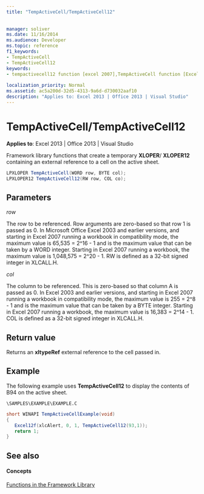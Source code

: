 ```yaml
---
title: "TempActiveCell/TempActiveCell12"
 
 
manager: soliver
ms.date: 11/16/2014
ms.audience: Developer
ms.topic: reference
f1_keywords:
- TempActiveCell
- TempActiveCell12
keywords:
- tempactivecell12 function [excel 2007],TempActiveCell function [Excel 2007]
 
localization_priority: Normal
ms.assetid: ac5a200d-32d5-4313-9a6d-d730032aaf10
description: "Applies to: Excel 2013 | Office 2013 | Visual Studio"
---
```


# TempActiveCell/TempActiveCell12

 **Applies to**: Excel 2013 | Office 2013 | Visual Studio 
  
Framework library functions that create a temporary **XLOPER**/ **XLOPER12** containing an external reference to a cell on the active sheet. 
  
```cs
LPXLOPER TempActiveCell(WORD row, BYTE col);
LPXLOPER12 TempActiveCell12(RW row, COL co);
```

## Parameters

 _row_
  
The row to be referenced. Row arguments are zero-based so that row 1 is passed as 0. In Microsoft Office Excel 2003 and earlier versions, and starting in Excel 2007 running a workbook in compatibility mode, the maximum value is 65,535 = 2^16 - 1 and is the maximum value that can be taken by a WORD integer. Starting in Excel 2007 running a workbook, the maximum value is 1,048,575 = 2^20 - 1. RW is defined as a 32-bit signed integer in XLCALL.H.
  
 _col_
  
The column to be referenced. This is zero-based so that column A is passed as 0. In Excel 2003 and earlier versions, and starting in Excel 2007 running a workbook in compatibility mode, the maximum value is 255 = 2^8 - 1 and is the maximum value that can be taken by a BYTE integer. Starting in Excel 2007 running a workbook, the maximum value is 16,383 = 2^14 - 1. COL is defined as a 32-bit signed integer in XLCALL.H.
  
## Return value

Returns an **xltypeRef** external reference to the cell passed in. 
  
## Example

The following example uses **TempActiveCell12** to display the contents of B94 on the active sheet. 
  
 `\SAMPLES\EXAMPLE\EXAMPLE.C`
  
```cs
short WINAPI TempActiveCellExample(void)
{
   Excel12f(xlcAlert, 0, 1, TempActiveCell12(93,1));
   return 1;
}
```

## See also

#### Concepts

[Functions in the Framework Library](functions-in-the-framework-library.md)

